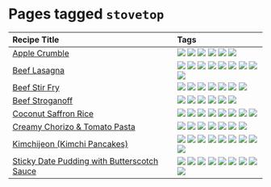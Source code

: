 # Pages tagged `stovetop`

|Recipe Title|Tags
|:---|:---|
|[Apple Crumble](../recipes/applecrumble.md)|[![](https://img.shields.io/badge/tag-baked-062ab)](../tags/baked.md) [![](https://img.shields.io/badge/tag-dessert-517a72)](../tags/dessert.md) [![](https://img.shields.io/badge/tag-profile-e5c1d4)](../tags/profile.md) [![](https://img.shields.io/badge/tag-stovetop-10cdd6)](../tags/stovetop.md) [![](https://img.shields.io/badge/tag-vegan-1754e4)](../tags/vegan.md) [![](https://img.shields.io/badge/tag-vegetarian-208450)](../tags/vegetarian.md)|
|[Beef Lasagna](../recipes/beeflasagna.md)|[![](https://img.shields.io/badge/tag-baked-062ab)](../tags/baked.md) [![](https://img.shields.io/badge/tag-beef-cb29b)](../tags/beef.md) [![](https://img.shields.io/badge/tag-dairy-e4f90)](../tags/dairy.md) [![](https://img.shields.io/badge/tag-dinner-95446)](../tags/dinner.md) [![](https://img.shields.io/badge/tag-easy-6d71)](../tags/easy.md) [![](https://img.shields.io/badge/tag-italian-4d8aaa)](../tags/italian.md) [![](https://img.shields.io/badge/tag-pasta-acbc2f)](../tags/pasta.md) [![](https://img.shields.io/badge/tag-profile-e5c1d4)](../tags/profile.md) [![](https://img.shields.io/badge/tag-stovetop-10cdd6)](../tags/stovetop.md)|
|[Beef Stir Fry](../recipes/beefstirfry.md)|[![](https://img.shields.io/badge/tag-asian-ad1215)](../tags/asian.md) [![](https://img.shields.io/badge/tag-beef-cb29b)](../tags/beef.md) [![](https://img.shields.io/badge/tag-dinner-95446)](../tags/dinner.md) [![](https://img.shields.io/badge/tag-pasta-acbc2f)](../tags/pasta.md) [![](https://img.shields.io/badge/tag-profile-e5c1d4)](../tags/profile.md) [![](https://img.shields.io/badge/tag-stovetop-10cdd6)](../tags/stovetop.md) [![](https://img.shields.io/badge/tag-versatile-8a534c)](../tags/versatile.md)|
|[Beef Stroganoff](../recipes/beefstroganoff.md)|[![](https://img.shields.io/badge/tag-beef-cb29b)](../tags/beef.md) [![](https://img.shields.io/badge/tag-dairy-e4f90)](../tags/dairy.md) [![](https://img.shields.io/badge/tag-dinner-95446)](../tags/dinner.md) [![](https://img.shields.io/badge/tag-profile-e5c1d4)](../tags/profile.md) [![](https://img.shields.io/badge/tag-russian-94b8ca)](../tags/russian.md) [![](https://img.shields.io/badge/tag-stovetop-10cdd6)](../tags/stovetop.md)|
|[Coconut Saffron Rice](../recipes/coconutsaffronrice.md)|[![](https://img.shields.io/badge/tag-expensive-acaf3f)](../tags/expensive.md) [![](https://img.shields.io/badge/tag-profile-e5c1d4)](../tags/profile.md) [![](https://img.shields.io/badge/tag-rice-13fda6)](../tags/rice.md) [![](https://img.shields.io/badge/tag-sides-32f6f2)](../tags/sides.md) [![](https://img.shields.io/badge/tag-stovetop-10cdd6)](../tags/stovetop.md) [![](https://img.shields.io/badge/tag-thai-f53bfe)](../tags/thai.md) [![](https://img.shields.io/badge/tag-vegan-1754e4)](../tags/vegan.md) [![](https://img.shields.io/badge/tag-vegetarian-208450)](../tags/vegetarian.md)|
|[Creamy Chorizo & Tomato Pasta](../recipes/creamychorizotomatopasta.md)|[![](https://img.shields.io/badge/tag-boiled-da139a)](../tags/boiled.md) [![](https://img.shields.io/badge/tag-dairy-e4f90)](../tags/dairy.md) [![](https://img.shields.io/badge/tag-dinner-95446)](../tags/dinner.md) [![](https://img.shields.io/badge/tag-italian-4d8aaa)](../tags/italian.md) [![](https://img.shields.io/badge/tag-pasta-acbc2f)](../tags/pasta.md) [![](https://img.shields.io/badge/tag-profile-e5c1d4)](../tags/profile.md) [![](https://img.shields.io/badge/tag-stovetop-10cdd6)](../tags/stovetop.md)|
|[Kimchijeon (Kimchi Pancakes)](../recipes/kimchipancakes.md)|[![](https://img.shields.io/badge/tag-dinner-95446)](../tags/dinner.md) [![](https://img.shields.io/badge/tag-easy-6d71)](../tags/easy.md) [![](https://img.shields.io/badge/tag-fried-ab4f55)](../tags/fried.md) [![](https://img.shields.io/badge/tag-korean-708555)](../tags/korean.md) [![](https://img.shields.io/badge/tag-lunch-dc62b7)](../tags/lunch.md) [![](https://img.shields.io/badge/tag-profile-e5c1d4)](../tags/profile.md) [![](https://img.shields.io/badge/tag-stovetop-10cdd6)](../tags/stovetop.md) [![](https://img.shields.io/badge/tag-vegan-1754e4)](../tags/vegan.md) [![](https://img.shields.io/badge/tag-vegetarian-208450)](../tags/vegetarian.md)|
|[Sticky Date Pudding with Butterscotch Sauce](../recipes/stickydatepuddingwithbutterscotchsauce.md)|[![](https://img.shields.io/badge/tag-amazing-5d33f3)](../tags/amazing.md) [![](https://img.shields.io/badge/tag-baked-062ab)](../tags/baked.md) [![](https://img.shields.io/badge/tag-british-fda5ff)](../tags/british.md) [![](https://img.shields.io/badge/tag-coffee-d5a11)](../tags/coffee.md) [![](https://img.shields.io/badge/tag-dairy-e4f90)](../tags/dairy.md) [![](https://img.shields.io/badge/tag-dessert-517a72)](../tags/dessert.md) [![](https://img.shields.io/badge/tag-profile-e5c1d4)](../tags/profile.md) [![](https://img.shields.io/badge/tag-stovetop-10cdd6)](../tags/stovetop.md) [![](https://img.shields.io/badge/tag-vegetarian-208450)](../tags/vegetarian.md)|